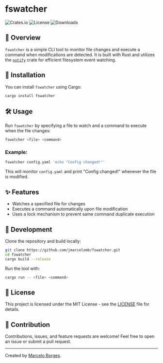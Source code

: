 # fswatcher

![Crates.io](https://img.shields.io/crates/v/fswatcher?style=for-the-badge)
![License](https://img.shields.io/crates/l/fswatcher?style=for-the-badge)
![Downloads](https://img.shields.io/crates/d/fswatcher?style=for-the-badge)

## 📌 Overview

`fswatcher` is a simple CLI tool to monitor file changes and execute a command when modifications are detected. It is built with Rust and utilizes the [`notify`](https://crates.io/crates/notify) crate for efficient filesystem event watching.

## 🚀 Installation

You can install `fswatcher` using Cargo:

```sh
cargo install fswatcher
```

## 🛠 Usage

Run `fswatcher` by specifying a file to watch and a command to execute when the file changes:

```sh
fswatcher <file> <command>
```

### Example:

```sh
fswatcher config.yaml 'echo "Config changed!"'
```

This will monitor `config.yaml` and print "Config changed!" whenever the file is modified.

## ✨ Features

- Watches a specified file for changes
- Executes a command automatically upon file modification
- Uses a lock mechanism to prevent same command duplicate execution

## 🔧 Development

Clone the repository and build locally:

```sh
git clone https://github.com/jmarcelomb/fswatcher.git
cd fswatcher
cargo build --release
```

Run the tool with:

```sh
cargo run -- <file> <command>
```

## 📜 License

This project is licensed under the MIT License - see the [LICENSE](LICENSE) file for details.

## 🙌 Contribution

Contributions, issues, and feature requests are welcome! Feel free to open an issue or submit a pull request.

---

Created by [Marcelo Borges](https://github.com/jmarcelomb).
